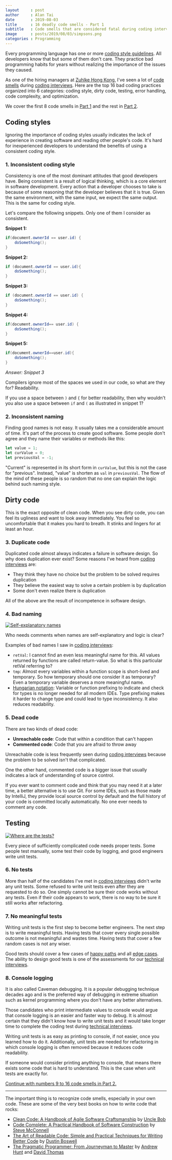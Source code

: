 ```yaml
---
layout     : post
author     : Alan Tai
date       : 2019-08-03
title      : 16 deadly code smells - Part 1
subtitle   : Code smells that are considered fatal during coding interviews
image      : posts/2019/08/03/simpsons.png
categories : Programming
---
```

Every programming language has one or more [coding style guidelines](https://en.wikipedia.org/wiki/Programming_style). All developers know that but some of them don't care. They practice bad programming habits for years without realizing the importance of the issues they caused.

As one of the hiring managers at [Zuhlke Hong Kong](https://www.glassdoor.com.hk/Reviews/Z%C3%BChlke-Reviews-E451902.htm), I've seen a lot of [code smells](https://en.wikipedia.org/wiki/Code_smell) during [coding interviews](https://alantai.dev/interview/2019/06/30/a-quest-to-hire-great-software-engineers.html). Here are the top 16 bad coding practices organized into 6 categories: coding style, dirty code, testing, error handling, code complexity, and optimization.

We cover the first 8 code smells in [Part 1](https://alantai.dev/programming/2019/08/03/16-deadly-code-smells-part-1.html) and the rest in [Part 2](https://alantai.dev/programming/2019/08/04/16-deadly-code-smells-part-2.html).

## Coding styles

Ignoring the importance of coding styles usually indicates the lack of experience in creating software and reading other people's code. It's hard for inexperienced developers to understand the benefits of using a consistent coding style.

### 1. Inconsistent coding style

Consistency is one of the most dominant attitudes that good developers have. Being consistent is a result of logical thinking, which is a core element in software development. Every action that a developer chooses to take is because of some reasoning that the developer believes that it is true. Given the same environment, with the same input, we expect the same output. This is the same for coding style.

Let's compare the following snippets. Only one of them I consider as consistent.

**Snippet 1:**

```java
if(document.ownerId == user.id) {
    doSomething();
}
```

**Snippet 2:**

```java
if (document.ownerId == user.id){
    doSomething();
}
```

**Snippet 3:**

```java
if (document.ownerId == user.id) {
    doSomething();
}
```

**Snippet 4:**

```java
if(document.ownerId== user.id) {
    doSomething();
}
```

**Snippet 5:**

```java
if(document.ownerId==user.id){
    doSomething();
}
```

*Answer: Snippet 3*

Compilers ignore most of the spaces we used in our code, so what are they for? Readability.

If you use a space between `)` and `{` for better readability, then why wouldn't you also use a space between `if` and `(` as illustrated in snippet 1?

### 2. Inconsistent naming

Finding good names is not easy. It usually takes me a considerable amount of time. It's part of the process to create good software. Some people don't agree and they name their variables or methods like this:

```javascript
let value = 1;
let curValue = 0;
let previousVal = -1;
```

"Current" is represented in its short form in `curValue`, but this is not the case for "previous". Instead, "value" is shorten as `val` in `previousVal`. The flow of the mind of these people is so random that no one can explain the logic behind such naming style.

## Dirty code

This is the exact opposite of clean code. When you see dirty code, you can feel its ugliness and want to look away immediately. You feel so uncomfortable that it makes you hard to breath. It stinks and lingers for at least an hour.

### 3. Duplicate code

Duplicated code almost always indicates a failure in software design. So why does duplication ever exist? Some reasons I've heard from [coding interviews](https://alantai.dev/interview/2019/06/30/a-quest-to-hire-great-software-engineers.html) are:

* They think they have no choice but the problem to be solved requires duplication
* They believe the easiest way to solve a certain problem is by duplication
* Some don't even realize there is duplication

All of the above are the result of incompetence in software design.

### 4. Bad naming

[![Self-explanatory names](https://www.commitstrip.com/wp-content/uploads/2016/09/Strip-Le-stagiaire-et-la-variable-english650-final.jpg)](https://www.commitstrip.com/en/2016/09/01/keep-it-simple-stupid/)

Who needs comments when names are self-explanatory and logic is clear?

Examples of bad names I saw in [coding interviews](https://alantai.dev/interview/2019/06/30/a-quest-to-hire-great-software-engineers.html):

* `retVal`: I cannot find an even less meaningful name for this. All values returned by functions are called return-value. So what is this particular retVal referring to?
* `tmp`: Almost every variables within a function scope is short-lived and temporary. So how temporary should one consider it as temporary? Even a temporary variable deserves a more meaningful name.
* [Hungarian notation](https://en.wikipedia.org/wiki/Hungarian_notation): Variable or function prefixing to indicate and check for types is no longer needed for all modern IDEs. Type prefixing makes it harder to change type and could lead to type inconsistency. It also reduces readability.

### 5. Dead code

There are two kinds of dead code:

* **Unreachable code**: Code that within a condition that can't happen
* **Commented code**: Code that you are afraid to throw away

Unreachable code is less frequently seen during [coding interviews](https://alantai.dev/interview/2019/06/30/a-quest-to-hire-great-software-engineers.html) because the problem to be solved isn't that complicated.

One the other hand, commented code is a bigger issue that usually indicates a lack of understanding of source control.

If you ever want to comment code and think that you may need it at a later time, a better alternative is to use Git. For some IDEs, such as those made by IntelliJ, they provide local source control by default and the full history of your code is committed locally automatically. No one ever needs to comment any code.

## Testing

[![Where are the tests?](https://www.commitstrip.com/wp-content/uploads/2017/02/Strip-Ou-sont-les-tests-unitaires-english650-final.jpg)](https://www.commitstrip.com/en/2017/02/08/where-are-the-tests/)

Every piece of sufficiently complicated code needs proper tests. Some people test manually, some test their code by logging, and good engineers write unit tests.

### 6. No tests

More than half of the candidates I've met in [coding interviews](https://alantai.dev/interview/2019/06/30/a-quest-to-hire-great-software-engineers.html) didn't write any unit tests. Some refused to write unit tests even after they are requested to do so. One simply cannot be sure their code works without any tests. Even if their code appears to work, there is no way to be sure it still works after refactoring.

### 7. No meaningful tests

Writing unit tests is the first step to become better engineers. The next step is to write meaningful tests. Having tests that cover every single possible outcome is not meaningful and wastes time. Having tests that cover a few random cases is not any wiser.

Good tests should cover a few cases of [happy paths](https://en.wikipedia.org/wiki/Happy_path) and all [edge cases](https://en.wikipedia.org/wiki/Edge_case). The ability to design good tests is one of the assessments for our [technical interviews](https://alantai.dev/interview/2019/06/30/a-quest-to-hire-great-software-engineers.html).

### 8. Console logging

It is also called Caveman debugging. It is a popular debugging technique decades ago and is the preferred way of debugging in extreme situation such as kernel programming where you don't have any better alternatives.

Those candidates who print intermediate values to console would argue that console logging is an easier and faster way to debug. It is almost certain that they didn't know how to write unit tests and it would take longer time to complete the coding test during [technical interviews](https://alantai.dev/interview/2019/06/30/a-quest-to-hire-great-software-engineers.html).

Writing unit tests is as easy as printing to console, if not easier, once you learned how to do it. Additionally, unit tests are needed for refactoring in which console logging is often removed because it reduces code readability.

If someone would consider printing anything to console, that means there exists some code that is hard to understand. This is the case when unit tests are exactly for.

[Continue with numbers 9 to 16 code smells in Part 2.](https://alantai.dev/programming/2019/08/04/16-deadly-code-smells-part-2.html)

---

The important thing is to recognize code smells, especially in your own code. These are some of the very best books on how to write code that rocks:

* [Clean Code: A Handbook of Agile Software Craftsmanship](https://www.amazon.com/Clean-Code-Handbook-Software-Craftsmanship/dp/0132350882) by [Uncle Bob](https://en.wikipedia.org/wiki/Robert_C._Martin)
* [Code Complete: A Practical Handbook of Software Construction](https://www.amazon.com/Code-Complete-Practical-Handbook-Construction/dp/0735619670) by [Steve McConnell](https://en.wikipedia.org/wiki/Steve_McConnell)
* [The Art of Readable Code: Simple and Practical Techniques for Writing Better Code](https://www.amazon.com/Art-Readable-Code-Practical-Techniques/dp/0596802293) by [Dustin Boswell](https://www.oreilly.com/pub/au/4724)
* [The Pragmatic Programmer: From Journeyman to Master](https://www.amazon.com/Pragmatic-Programmer-journey-mastery-Anniversary/dp/0135957052) by [Andrew Hunt](https://en.wikipedia.org/wiki/Andy_Hunt_(author)) and [David Thomas](https://en.wikipedia.org/wiki/Dave_Thomas_(programmer))